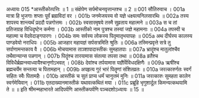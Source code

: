 अध्यायः 015
*आस्तीकोत्पत्तिः ॥ 1 ॥ संक्षेपेण सर्पमोचनवृत्तान्तश्च ॥ 2 ॥
001	सौतिरुवाच ।
001a	मात्रा हि भुजगाः शप्ताः पूर्वं ब्रह्मविदां वर ।
001b	जनमेजयस्य वो यज्ञे धक्ष्यत्यनिलसारथिः ॥
002a	तस्य शापस्य शान्त्यर्थं प्रददौ पन्नगोत्तमः ।
002b	स्वसारमृषये तस्मै सुव्रताय महात्मने ॥
003a	स च तां प्रतिजग्राह विधिदृष्टेन कर्मणा ।
003b	आस्तीको नाम पुत्रश्च तस्यां जज्ञे महामनाः ॥
004a	तपस्वी च महात्मा च वेदवेदाङ्गपारगः ।
004b	समः सर्वस्य लोकस्य पितृमातृभयापहः ॥
005a	अथ दीर्घस्य कालस्य पाण्डवेयो नराधिपः ।
005b	आजहार महायज्ञं सर्पसत्रमिति श्रुतिः ॥
006a	तस्मिन्प्रवृत्ते सत्रे तु सर्पाणामन्तकाय वै ।
006b	मोचयामास ताञ्शापादास्तीकः सुमहातपाः ॥
007a	भ्रातॄंश्च मातुलांश्चैव तथैवान्यान्स पन्नगान् ।
007b	पितॄंश्च तारयामास संतत्या तपसा तथा ॥
008a	व्रतैश्च विविधैर्ब्रह्मन्स्वाध्यायैश्चानृणोऽभवत् ।
008b	देवांश्च तर्पयामास यज्ञैर्विविधदक्षिणैः ॥
009a	ऋषींश्च ब्रह्मचर्येम सन्तत्या च पितामहान् ।
009b	अपहृत्य गुरं भारं पितॄणां संशितव्रतः ॥
010a	जरत्कारुर्गतः स्वर्गं सहितः स्वैः पितामहैः ।
010b	आस्तीकं च सुतं प्राप्य धर्मं चानुत्तमं मुनिः ॥
011a	जरत्कारुः सुमहता कालेन स्वर्गमेयिवान् ।
011b	एतदाख्यानमास्तीकं यथावत्कथितं मया ।
011c	प्रब्रूहि भृगुशार्दूल किमन्यत्कथयामि ते ॥ ॥
इति श्रीमन्महाभारते आदिपर्वणि आस्तीकपर्वणि पञ्चदशोऽध्यायः ॥ 15 ॥
